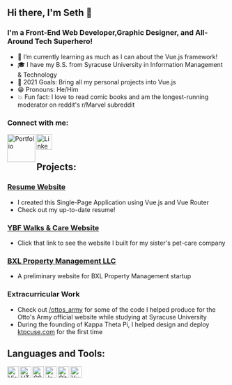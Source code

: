 ## Hi there, I'm Seth 👋

### I'm a Front-End Web Developer,Graphic Designer, and All-Around Tech Superhero!

- 🔎  I’m currently learning as much as I can about the Vue.js framework!
- 🎓  I have my B.S. from Syracuse University in Information Management & Technology
- 🎯  2021 Goals: Bring all my personal projects into Vue.js
- 😁  Pronouns: He/Him
- 💥  Fun fact: I love to read comic books and am the longest-running moderator on reddit's r/Marvel subreddit

### Connect with me:

[<img align="left" alt="Portfolio" width="64px" src="https://i.imgur.com/TBzP4KS.png" />][Resume Website]
[<img align="left" alt="LinkedIn" width="36px" src="https://i.imgur.com/TBzP4KS.png" />][Linkedin]

<br />
<br />

## Projects:

### [Resume Website]
- I created this Single-Page Application using Vue.js and Vue Router
- Check out my up-to-date resume!

### [YBF Walks & Care Website]
- Click that link to see the website I built for my sister's pet-care company

### [BXL Property Management LLC]
- A preliminary website for BXL Property Management startup

### Extracurricular Work
- Check out [/ottos_army] for some of the code I helped produce for the Otto's Army official website while studying at Syracuse University
- During the founding of Kappa Theta Pi, I helped design and deploy [ktpcuse.com] for the first time

## Languages and Tools:

<img align="left" alt="Visual Studio Code" width="26px" src="https://cdn0.iconfinder.com/data/icons/social-media-logo-4/32/Social_Media_vs_code_visual_studio_code-512.png" />
<img align="left" alt="HTML5" width="26px" src="https://images.vexels.com/media/users/3/166383/isolated/preview/6024bc5746d7436c727825dc4fc23c22-html-programming-language-icon-by-vexels.png" />
<img align="left" alt="CSS3" width="26px" src="https://i.pinimg.com/originals/eb/7e/20/eb7e20e646f5b7ec9ed4f8f78a5dee8f.png" />
<img align="left" alt="JavaScript" width="26px" src="https://cdn.iconscout.com/icon/free/png-256/javascript-2752148-2284965.png" />
<img align="left" alt="Git" width="26px" src="https://cdn0.iconfinder.com/data/icons/shift-logotypes/32/Github-512.png" />
<img align="left" alt="Vue.js" width= "26px" src="https://cdn3.iconfinder.com/data/icons/logos-and-brands-adobe/512/367_Vuejs-512.png" />

<br />
<br />

[Resume Website]: https://www.sethbenw.com
[Linkedin]: https://www.linkedin.com/in/sethbenw/
[YBF Walks & Care Website]: https://ybfcare.github.io/
[BXL Property Management LLC]: https://www.bxlmgmt.com/
[/ottos_army]: https://github.com/sethbenw/ottos_army
[ktpcuse.com]: https://github.com/nmmoffit-su/OrangeDirections
